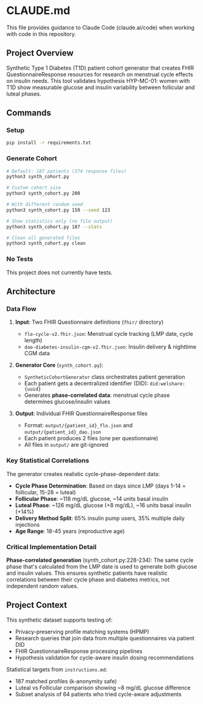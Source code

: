 # CLAUDE.md

This file provides guidance to Claude Code (claude.ai/code) when working with code in this repository.

## Project Overview

Synthetic Type 1 Diabetes (T1D) patient cohort generator that creates FHIR QuestionnaireResponse resources for research on menstrual cycle effects on insulin needs. This tool validates hypothesis HYP-MC-01: women with T1D show measurable glucose and insulin variability between follicular and luteal phases.

## Commands

### Setup
```bash
pip install -r requirements.txt
```

### Generate Cohort
```bash
# Default: 187 patients (374 response files)
python3 synth_cohort.py

# Custom cohort size
python3 synth_cohort.py 200

# With different random seed
python3 synth_cohort.py 150 --seed 123

# Show statistics only (no file output)
python3 synth_cohort.py 187 --stats

# Clean all generated files
python3 synth_cohort.py clean
```

### No Tests
This project does not currently have tests.

## Architecture

### Data Flow

1. **Input**: Two FHIR Questionnaire definitions (`fhir/` directory)
   - `flo-cycle-v2.fhir.json`: Menstrual cycle tracking (LMP date, cycle length)
   - `dao-diabetes-insulin-cgm-v2.fhir.json`: Insulin delivery & nighttime CGM data

2. **Generator Core** (`synth_cohort.py`):
   - `SyntheticCohortGenerator` class orchestrates patient generation
   - Each patient gets a decentralized identifier (DID): `did:welshare:{uuid}`
   - Generates **phase-correlated data**: menstrual cycle phase determines glucose/insulin values

3. **Output**: Individual FHIR QuestionnaireResponse files
   - Format: `output/{patient_id}_flo.json` and `output/{patient_id}_dao.json`
   - Each patient produces 2 files (one per questionnaire)
   - All files in `output/` are git-ignored

### Key Statistical Correlations

The generator creates realistic cycle-phase-dependent data:

- **Cycle Phase Determination**: Based on days since LMP (days 1-14 = follicular, 15-28 = luteal)
- **Follicular Phase**: ~118 mg/dL glucose, ~14 units basal insulin
- **Luteal Phase**: ~126 mg/dL glucose (+8 mg/dL), ~16 units basal insulin (+14%)
- **Delivery Method Split**: 65% insulin pump users, 35% multiple daily injections
- **Age Range**: 18-45 years (reproductive age)

### Critical Implementation Detail

**Phase-correlated generation** (synth_cohort.py:228-234): The same cycle phase that's calculated from the LMP date is used to generate both glucose and insulin values. This ensures synthetic patients have realistic correlations between their cycle phase and diabetes metrics, not independent random values.

## Project Context

This synthetic dataset supports testing of:
- Privacy-preserving profile matching systems (HPMP)
- Research queries that join data from multiple questionnaires via patient DID
- FHIR QuestionnaireResponse processing pipelines
- Hypothesis validation for cycle-aware insulin dosing recommendations

Statistical targets from `instructions.md`:
- 187 matched profiles (k-anonymity safe)
- Luteal vs Follicular comparison showing ~8 mg/dL glucose difference
- Subset analysis of 64 patients who tried cycle-aware adjustments

